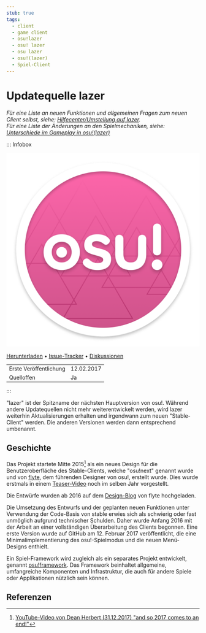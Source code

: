 ```yaml
---
stub: true
tags:
  - client
  - game client
  - osu!lazer
  - osu! lazer
  - osu lazer
  - osu!(lazer)
  - Spiel-Client
---
```


# Updatequelle lazer

*Für eine Liste an neuen Funktionen und allgemeinen Fragen zum neuen Client selbst, siehe: [Hilfecenter/Umstellung auf lazer](/wiki/Help_centre/Upgrading_to_lazer).*\
*Für eine Liste der Änderungen an den Spielmechaniken, siehe: [Unterschiede im Gameplay in osu!(lazer)](/wiki/Client/Release_stream/Lazer/Gameplay_differences_in_osu!(lazer))*

::: Infobox

![](img/lazer.png?2024-01-30 "Das Client-Logo von osu!(lazer).")

[Herunterladen](https://osu.ppy.sh/home/download) • [Issue-Tracker](https://github.com/ppy/osu/issues) • [Diskussionen](https://github.com/ppy/osu/discussions)

|  |  |
| :-- | :-- |
| Erste Veröffentlichung | 12.02.2017 |
| Quelloffen | Ja |

:::

"lazer" ist der Spitzname der nächsten Hauptversion von osu!. Während andere Updatequellen nicht mehr weiterentwickelt werden, wird lazer weiterhin Aktualisierungen erhalten und irgendwann zum neuen "Stable-Client" werden. Die anderen Versionen werden dann entsprechend umbenannt.

## Geschichte

Das Projekt startete Mitte 2015[^peppy-2017] als ein neues Design für die Benutzeroberfläche des Stable-Clients, welche "osu!next" genannt wurde und von [flyte](https://osu.ppy.sh/users/3103765), dem führenden Designer von osu!, erstellt wurde. Dies wurde erstmals in einem [Teaser-Video](https://www.youtube.com/watch?v=lrWyqpNUwBo) noch im selben Jahr vorgestellt.

Die Entwürfe wurden ab 2016 auf dem [Design-Blog](https://osunext.tumblr.com/) von flyte hochgeladen.

Die Umsetzung des Entwurfs und der geplanten neuen Funktionen unter Verwendung der Code-Basis von stable erwies sich als schwierig oder fast unmöglich aufgrund technischer Schulden. Daher wurde Anfang 2016 mit der Arbeit an einer vollständigen Überarbeitung des Clients begonnen. Eine erste Version wurde auf GitHub am 12. Februar 2017 veröffentlicht, die eine Minimalimplementierung des osu!-Spielmodus und die neuen Menü-Designs enthielt.

Ein Spiel-Framework wird zugleich als ein separates Projekt entwickelt, genannt [osu!framework](https://github.com/ppy/osu-framework). Das Framework beinhaltet allgemeine, umfangreiche Komponenten und Infrastruktur, die auch für andere Spiele oder Applikationen nützlich sein können.

## Referenzen

[^peppy-2017]: [YouTube-Video von Dean Herbert (31.12.2017) "and so 2017 comes to an end!"](https://www.youtube.com/watch?v=5x7VnC1R0Do)
